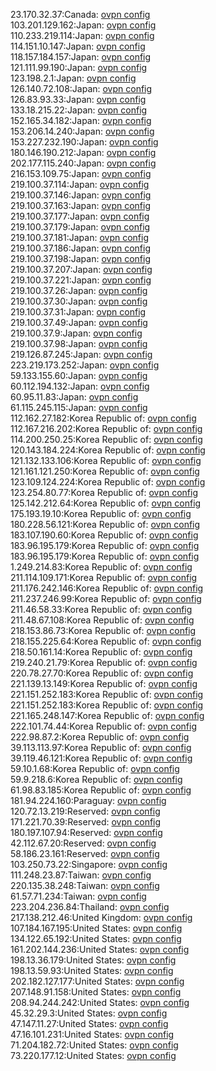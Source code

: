 23.170.32.37:Canada: [ovpn config](vpn/23_170_32_37.ovpn)  
103.201.129.162:Japan: [ovpn config](vpn/103_201_129_162.ovpn)  
110.233.219.114:Japan: [ovpn config](vpn/110_233_219_114.ovpn)  
114.151.10.147:Japan: [ovpn config](vpn/114_151_10_147.ovpn)  
118.157.184.157:Japan: [ovpn config](vpn/118_157_184_157.ovpn)  
121.111.99.190:Japan: [ovpn config](vpn/121_111_99_190.ovpn)  
123.198.2.1:Japan: [ovpn config](vpn/123_198_2_1.ovpn)  
126.140.72.108:Japan: [ovpn config](vpn/126_140_72_108.ovpn)  
126.83.93.33:Japan: [ovpn config](vpn/126_83_93_33.ovpn)  
133.18.215.22:Japan: [ovpn config](vpn/133_18_215_22.ovpn)  
152.165.34.182:Japan: [ovpn config](vpn/152_165_34_182.ovpn)  
153.206.14.240:Japan: [ovpn config](vpn/153_206_14_240.ovpn)  
153.227.232.190:Japan: [ovpn config](vpn/153_227_232_190.ovpn)  
180.146.190.212:Japan: [ovpn config](vpn/180_146_190_212.ovpn)  
202.177.115.240:Japan: [ovpn config](vpn/202_177_115_240.ovpn)  
216.153.109.75:Japan: [ovpn config](vpn/216_153_109_75.ovpn)  
219.100.37.114:Japan: [ovpn config](vpn/219_100_37_114.ovpn)  
219.100.37.146:Japan: [ovpn config](vpn/219_100_37_146.ovpn)  
219.100.37.163:Japan: [ovpn config](vpn/219_100_37_163.ovpn)  
219.100.37.177:Japan: [ovpn config](vpn/219_100_37_177.ovpn)  
219.100.37.179:Japan: [ovpn config](vpn/219_100_37_179.ovpn)  
219.100.37.181:Japan: [ovpn config](vpn/219_100_37_181.ovpn)  
219.100.37.186:Japan: [ovpn config](vpn/219_100_37_186.ovpn)  
219.100.37.198:Japan: [ovpn config](vpn/219_100_37_198.ovpn)  
219.100.37.207:Japan: [ovpn config](vpn/219_100_37_207.ovpn)  
219.100.37.221:Japan: [ovpn config](vpn/219_100_37_221.ovpn)  
219.100.37.26:Japan: [ovpn config](vpn/219_100_37_26.ovpn)  
219.100.37.30:Japan: [ovpn config](vpn/219_100_37_30.ovpn)  
219.100.37.31:Japan: [ovpn config](vpn/219_100_37_31.ovpn)  
219.100.37.49:Japan: [ovpn config](vpn/219_100_37_49.ovpn)  
219.100.37.9:Japan: [ovpn config](vpn/219_100_37_9.ovpn)  
219.100.37.98:Japan: [ovpn config](vpn/219_100_37_98.ovpn)  
219.126.87.245:Japan: [ovpn config](vpn/219_126_87_245.ovpn)  
223.219.173.252:Japan: [ovpn config](vpn/223_219_173_252.ovpn)  
59.133.155.60:Japan: [ovpn config](vpn/59_133_155_60.ovpn)  
60.112.194.132:Japan: [ovpn config](vpn/60_112_194_132.ovpn)  
60.95.11.83:Japan: [ovpn config](vpn/60_95_11_83.ovpn)  
61.115.245.115:Japan: [ovpn config](vpn/61_115_245_115.ovpn)  
112.162.27.182:Korea Republic of: [ovpn config](vpn/112_162_27_182.ovpn)  
112.167.216.202:Korea Republic of: [ovpn config](vpn/112_167_216_202.ovpn)  
114.200.250.25:Korea Republic of: [ovpn config](vpn/114_200_250_25.ovpn)  
120.143.184.224:Korea Republic of: [ovpn config](vpn/120_143_184_224.ovpn)  
121.132.133.106:Korea Republic of: [ovpn config](vpn/121_132_133_106.ovpn)  
121.161.121.250:Korea Republic of: [ovpn config](vpn/121_161_121_250.ovpn)  
123.109.124.224:Korea Republic of: [ovpn config](vpn/123_109_124_224.ovpn)  
123.254.80.77:Korea Republic of: [ovpn config](vpn/123_254_80_77.ovpn)  
125.142.212.64:Korea Republic of: [ovpn config](vpn/125_142_212_64.ovpn)  
175.193.19.10:Korea Republic of: [ovpn config](vpn/175_193_19_10.ovpn)  
180.228.56.121:Korea Republic of: [ovpn config](vpn/180_228_56_121.ovpn)  
183.107.190.60:Korea Republic of: [ovpn config](vpn/183_107_190_60.ovpn)  
183.96.195.179:Korea Republic of: [ovpn config](vpn/183_96_195_179.ovpn)  
183.96.195.179:Korea Republic of: [ovpn config](vpn/183_96_195_179.ovpn)  
1.249.214.83:Korea Republic of: [ovpn config](vpn/1_249_214_83.ovpn)  
211.114.109.171:Korea Republic of: [ovpn config](vpn/211_114_109_171.ovpn)  
211.176.242.146:Korea Republic of: [ovpn config](vpn/211_176_242_146.ovpn)  
211.237.246.99:Korea Republic of: [ovpn config](vpn/211_237_246_99.ovpn)  
211.46.58.33:Korea Republic of: [ovpn config](vpn/211_46_58_33.ovpn)  
211.48.67.108:Korea Republic of: [ovpn config](vpn/211_48_67_108.ovpn)  
218.153.86.73:Korea Republic of: [ovpn config](vpn/218_153_86_73.ovpn)  
218.155.225.64:Korea Republic of: [ovpn config](vpn/218_155_225_64.ovpn)  
218.50.161.14:Korea Republic of: [ovpn config](vpn/218_50_161_14.ovpn)  
219.240.21.79:Korea Republic of: [ovpn config](vpn/219_240_21_79.ovpn)  
220.78.27.70:Korea Republic of: [ovpn config](vpn/220_78_27_70.ovpn)  
221.139.13.149:Korea Republic of: [ovpn config](vpn/221_139_13_149.ovpn)  
221.151.252.183:Korea Republic of: [ovpn config](vpn/221_151_252_183.ovpn)  
221.151.252.183:Korea Republic of: [ovpn config](vpn/221_151_252_183.ovpn)  
221.165.248.147:Korea Republic of: [ovpn config](vpn/221_165_248_147.ovpn)  
222.101.74.44:Korea Republic of: [ovpn config](vpn/222_101_74_44.ovpn)  
222.98.87.2:Korea Republic of: [ovpn config](vpn/222_98_87_2.ovpn)  
39.113.113.97:Korea Republic of: [ovpn config](vpn/39_113_113_97.ovpn)  
39.119.46.121:Korea Republic of: [ovpn config](vpn/39_119_46_121.ovpn)  
59.10.1.68:Korea Republic of: [ovpn config](vpn/59_10_1_68.ovpn)  
59.9.218.6:Korea Republic of: [ovpn config](vpn/59_9_218_6.ovpn)  
61.98.83.185:Korea Republic of: [ovpn config](vpn/61_98_83_185.ovpn)  
181.94.224.160:Paraguay: [ovpn config](vpn/181_94_224_160.ovpn)  
120.72.13.219:Reserved: [ovpn config](vpn/120_72_13_219.ovpn)  
171.221.70.39:Reserved: [ovpn config](vpn/171_221_70_39.ovpn)  
180.197.107.94:Reserved: [ovpn config](vpn/180_197_107_94.ovpn)  
42.112.67.20:Reserved: [ovpn config](vpn/42_112_67_20.ovpn)  
58.186.23.161:Reserved: [ovpn config](vpn/58_186_23_161.ovpn)  
103.250.73.22:Singapore: [ovpn config](vpn/103_250_73_22.ovpn)  
111.248.23.87:Taiwan: [ovpn config](vpn/111_248_23_87.ovpn)  
220.135.38.248:Taiwan: [ovpn config](vpn/220_135_38_248.ovpn)  
61.57.71.234:Taiwan: [ovpn config](vpn/61_57_71_234.ovpn)  
223.204.236.84:Thailand: [ovpn config](vpn/223_204_236_84.ovpn)  
217.138.212.46:United Kingdom: [ovpn config](vpn/217_138_212_46.ovpn)  
107.184.167.195:United States: [ovpn config](vpn/107_184_167_195.ovpn)  
134.122.65.192:United States: [ovpn config](vpn/134_122_65_192.ovpn)  
161.202.144.236:United States: [ovpn config](vpn/161_202_144_236.ovpn)  
198.13.36.179:United States: [ovpn config](vpn/198_13_36_179.ovpn)  
198.13.59.93:United States: [ovpn config](vpn/198_13_59_93.ovpn)  
202.182.127.177:United States: [ovpn config](vpn/202_182_127_177.ovpn)  
207.148.91.158:United States: [ovpn config](vpn/207_148_91_158.ovpn)  
208.94.244.242:United States: [ovpn config](vpn/208_94_244_242.ovpn)  
45.32.29.3:United States: [ovpn config](vpn/45_32_29_3.ovpn)  
47.147.11.27:United States: [ovpn config](vpn/47_147_11_27.ovpn)  
47.16.101.231:United States: [ovpn config](vpn/47_16_101_231.ovpn)  
71.204.182.72:United States: [ovpn config](vpn/71_204_182_72.ovpn)  
73.220.177.12:United States: [ovpn config](vpn/73_220_177_12.ovpn)  
